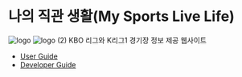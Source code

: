 # 나의 직관 생활(My Sports Live Life)
![logo](https://github.com/syk001108/MySportsLiveLife/assets/57708995/de5ef9c9-4cf0-4f67-ba64-a4b96ca91763#gh-light-mode-only)
![logo (2)](https://github.com/syk001108/MySportsLiveLife/assets/57708995/161c9a01-21cb-4c29-9d8d-4e918b4ba8aa#gh-dark-mode-only)
KBO 리그와 K리그1 경기장 정보 제공 웹사이트
- [User Guide](https://github.com/syk001108/MySportsLiveLife)
- [Developer Guide](https://github.com/syk001108/MySportsLiveLife)
